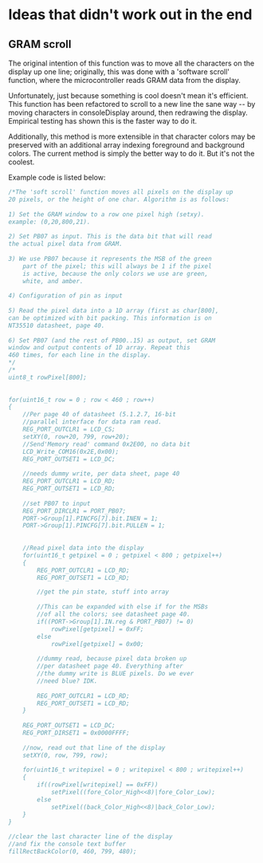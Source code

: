 # Ideas that didn't work out in the end

## GRAM scroll
The original intention of this function was to move all the characters on the display up one line; originally, this was done with a 'software scroll' function, where the microcontroller reads GRAM data from the display. 

Unfortunately, just because something is cool doesn't mean it's efficient. This function has been refactored to scroll to a new line the sane way -- by moving characters in consoleDisplay around, then redrawing the display. Empirical testing has shown this is the faster way to do it.

Additionally, this method is more extensible in that character colors may be preserved with an additional array indexing foreground and background colors. The current method is simply the better way to do it. But it's not the coolest.

Example code is listed below:
```C
/*The 'soft scroll' function moves all pixels on the display up
20 pixels, or the height of one char. Algorithm is as follows:
	
1) Set the GRAM window to a row one pixel high (setxy).
example: (0,20,800,21). 
	
2) Set PB07 as input. This is the data bit that will read
the actual pixel data from GRAM.
	
3) We use PB07 because it represents the MSB of the green
	part of the pixel; this will always be 1 if the pixel
	is active, because the only colors we use are green,
	white, and amber.
		
4) Configuration of pin as input
		
5) Read the pixel data into a 1D array (first as char[800],
can be optimized with bit packing. This information is on 
NT35510 datasheet, page 40.
	
6) Set PB07 (and the rest of PB00..15) as output, set GRAM
window and output contents of 1D array. Repeat this
460 times, for each line in the display.
*/
/*
uint8_t rowPixel[800];
	
			
for(uint16_t row = 0 ; row < 460 ; row++)
{
	//Per page 40 of datasheet (5.1.2.7, 16-bit
	//parallel interface for data ram read.
	REG_PORT_OUTCLR1 = LCD_CS;
	setXY(0, row+20, 799, row+20);
	//Send'Memory read' command 0x2E00, no data bit
	LCD_Write_COM16(0x2E,0x00);
	REG_PORT_OUTSET1 = LCD_DC;
		
	//needs dummy write, per data sheet, page 40
	REG_PORT_OUTCLR1 = LCD_RD;
	REG_PORT_OUTSET1 = LCD_RD;
		
	//set PB07 to input
	REG_PORT_DIRCLR1 = PORT_PB07;
	PORT->Group[1].PINCFG[7].bit.INEN = 1;
	PORT->Group[1].PINCFG[7].bit.PULLEN = 1;
		
		
	//Read pixel data into the display	
	for(uint16_t getpixel = 0 ; getpixel < 800 ; getpixel++)
	{
		REG_PORT_OUTCLR1 = LCD_RD;
		REG_PORT_OUTSET1 = LCD_RD;

		//get the pin state, stuff into array
			
		//This can be expanded with else if for the MSBs
		//of all the colors; see datasheet page 40.
		if((PORT->Group[1].IN.reg & PORT_PB07) != 0)
			rowPixel[getpixel] = 0xFF;
		else
			rowPixel[getpixel] = 0x00;
				
		//dummy read, because pixel data broken up
		//per datasheet page 40. Everything after
		//the dummy write is BLUE pixels. Do we ever
		//need blue? IDK.
			
		REG_PORT_OUTCLR1 = LCD_RD;
		REG_PORT_OUTSET1 = LCD_RD;
	}
		
	REG_PORT_OUTSET1 = LCD_DC;
	REG_PORT_DIRSET1 = 0x0000FFFF;
		
	//now, read out that line of the display
	setXY(0, row, 799, row);	
		
	for(uint16_t writepixel = 0 ; writepixel < 800 ; writepixel++)
	{
		if((rowPixel[writepixel] == 0xFF))
			setPixel((fore_Color_High<<8)|fore_Color_Low);
		else
			setPixel((back_Color_High<<8)|back_Color_Low);
	}
}
	
//clear the last character line of the display
//and fix the console text buffer
fillRectBackColor(0, 460, 799, 480);
```